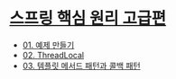 # [스프링 핵심 원리 고급편](https://www.inflearn.com/course/스프링-핵심-원리-고급편)

* [01. 예제 만들기](./note/SECTION01.md)
* [02. ThreadLocal](./note/SECTION02.md)
* [03. 템플릿 메서드 패턴과 콜백 패턴](./note/SECTION03.md)

